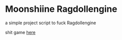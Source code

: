 # Moonshiine Ragdollengine

a simple project script to fuck Ragdollengine 

shit game [here](https://www.roblox.com/es/games/6165420832/Ragdoll-Engine)
